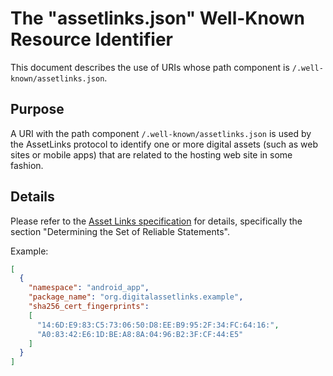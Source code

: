 # The "assetlinks.json" Well-Known Resource Identifier

This document describes the use of URIs whose path component is
`/.well-known/assetlinks.json`.

## Purpose
A URI with the path component `/.well-known/assetlinks.json` is used by the
AssetLinks protocol to identify one or more digital assets (such as web sites
or mobile apps) that are related to the hosting web site in some fashion.

## Details
Please refer to the [Asset Links specification](details.md) for details,
specifically the section "Determining the Set of Reliable Statements".

Example:

```json
[
  {
    "namespace": "android_app",
    "package_name": "org.digitalassetlinks.example",
    "sha256_cert_fingerprints":
    [
      "14:6D:E9:83:C5:73:06:50:D8:EE:B9:95:2F:34:FC:64:16:",
      "A0:83:42:E6:1D:BE:A8:8A:04:96:B2:3F:CF:44:E5"
    ]
  }
]
```
